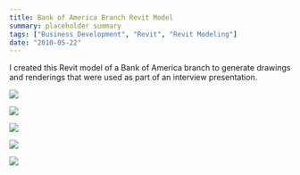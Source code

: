 ```yaml
---
title: Bank of America Branch Revit Model
summary: placeholder summary
tags: ["Business Development", "Revit", "Revit Modeling"]
date: "2010-05-22"
---
```


I created this Revit model of a Bank of America branch to generate drawings and renderings that were used as part of an interview presentation.

![](Entry.jpg)

![](Front.jpg)

![](Canopy.jpg)

![](Floor-Plan-Section.jpg)

![](Interior.jpg)
